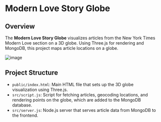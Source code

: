 # Modern Love Story Globe

## Overview

The **Modern Love Story Globe** visualizes articles from the New York Times Modern Love section on a 3D globe. Using Three.js for rendering and MongoDB, this project maps article locations on a globe.

![image](https://github.com/user-attachments/assets/87bd1c79-2aa5-41db-aeee-057b62e0e61d)


## Project Structure

- `public/index.html`: Main HTML file that sets up the 3D globe visualization using Three.js.
- `src/script.js`: Script for fetching articles, geocoding locations, and rendering points on the globe, which are added to the MongoDB database.
- `src/server.js`: Node.js server that serves article data from MongoDB to the frontend.
